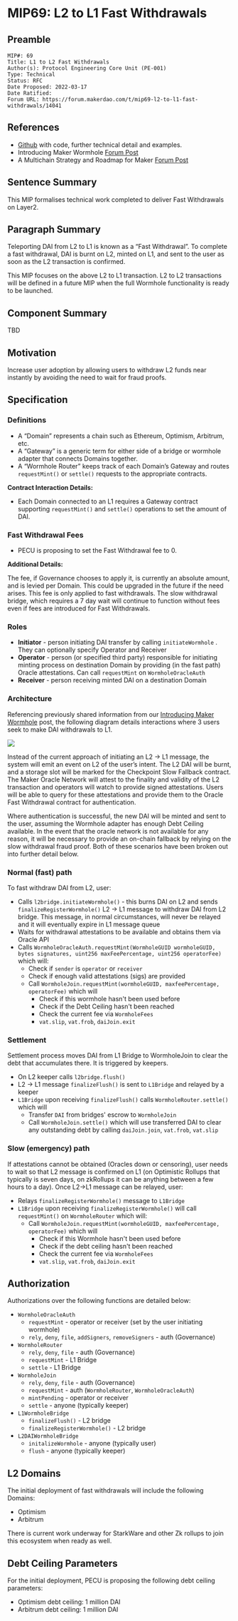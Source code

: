 # MIP69: L2 to L1 Fast Withdrawals

## Preamble

```
MIP#: 69
Title: L1 to L2 Fast Withdrawals
Author(s): Protocol Engineering Core Unit (PE-001)
Type: Technical
Status: RFC
Date Proposed: 2022-03-17
Date Ratified:
Forum URL: https://forum.makerdao.com/t/mip69-l2-to-l1-fast-withdrawals/14041
```

## References

* [Github](https://github.com/makerdao/dss-wormhole#readme) with code, further technical detail and examples.
* Introducing Maker Wormhole [Forum Post](https://forum.makerdao.com/t/introducing-maker-wormhole/11550)
* A Multichain Strategy and Roadmap for Maker [Forum Post](https://forum.makerdao.com/t/a-multichain-strategy-and-roadmap-for-maker/8380)

## Sentence Summary

This MIP formalises technical work completed to deliver Fast Withdrawals on Layer2.

## Paragraph Summary

Teleporting DAI from L2 to L1 is known as a “Fast Withdrawal”. To complete a fast withdrawal, DAI is burnt on L2, minted on L1, and sent to the user as soon as the L2 transaction is confirmed.

This MIP focuses on the above L2 to L1 transaction. L2 to L2 transactions will be defined in a future MIP when the full Wormhole functionality is ready to be launched.

## Component Summary

TBD

## Motivation

Increase user adoption by allowing users to withdraw L2 funds near instantly by avoiding the need to wait for fraud proofs.

## Specification

### Definitions

* A “Domain” represents a chain such as Ethereum, Optimism, Arbitrum, etc.
* A “Gateway” is a generic term for either side of a bridge or wormhole adapter that connects Domains together.
* A “Wormhole Router” keeps track of each Domain’s Gateway and routes `requestMint()` or `settle()` requests to the appropriate contracts.

**Contract Interaction Details:**

* Each Domain connected to an L1 requires a Gateway contract supporting `requestMint()` and `settle()` operations to set the amount of DAI.

### Fast Withdrawal Fees

* PECU is proposing to set the Fast Withdrawal fee to 0.

**Additional Details:**

The fee, if Governance chooses to apply it, is currently an absolute amount, and is levied per Domain. This could be upgraded in the future if the need arises. This fee is only applied to fast withdrawals. The slow withdrawal bridge, which requires a 7 day wait will continue to function without fees even if fees are introduced for Fast Withdrawals.

### Roles

* **Initiator** - person initiating DAI transfer by calling `initiateWormhole` . They can optionally specify Operator and Receiver
* **Operator** - person (or specified third party) responsible for initiating minting process on destination Domain by providing (in the fast path) Oracle attestations. Can call `requestMint` on `WormholeOracleAuth`
* **Receiver** - person receiving minted DAI on a destination Domain

### Architecture
Referencing previously shared information from our [Introducing Maker Wormhole](https://forum.makerdao.com/t/introducing-maker-wormhole/11550) post, the following diagram details interactions where 3 users seek to make DAI withdrawals to L1.

![](https://github.com/makerdao/mips/blob/master/MIP69/architecture.png)

Instead of the current approach of initiating an L2 → L1 message, the system will emit an event on L2 of the user’s intent. The L2 DAI will be burnt, and a storage slot will be marked for the Checkpoint Slow Fallback contract. The Maker Oracle Network will attest to the finality and validity of the L2 transaction and operators will watch to provide signed attestations. Users will be able to query for these attestations and provide them to the Oracle Fast Withdrawal contract for authentication.

Where authentication is successful, the new DAI will be minted and sent to the user, assuming the Wormhole adapter has enough Debt Ceiling available. In the event that the oracle network is not available for any reason, it will be necessary to provide an on-chain fallback by relying on the slow withdrawal fraud proof. Both of these scenarios have been broken out into further detail below.

### Normal (fast) path

To fast withdraw DAI from L2, user:

* Calls `l2bridge.initiateWormhole()` - this burns DAI on L2 and sends `finalizeRegisterWormhole()` L2 -> L1 message to withdraw DAI from L2 bridge. This message, in normal circumstances, will never be relayed and it will eventually expire in L1 message queue
* Waits for withdrawal attestations to be available and obtains them via Oracle API
* Calls `WormholeOracleAuth.requestMint(WormholeGUID wormholeGUID, bytes signatures, uint256 maxFeePercentage, uint256 operatorFee)` which will:
  * Check if `sender` is `operator` or `receiver`
  *   Check if enough valid attestations (sigs) are provided
  *   Call `WormholeJoin.requestMint(wormholeGUID, maxfeePercentage, operatorFee)` which will
        * Check if this wormhole hasn't been used before
        * Check if the Debt Ceiling hasn't been reached
        * Check the current fee via `WormholeFees`
        * `vat.slip`, `vat.frob`, `daiJoin.exit`

### Settlement

Settlement process moves DAI from L1 Bridge to WormholeJoin to clear the debt that accumulates there. It is triggered by keepers.

* On L2 keeper calls `l2bridge.flush()`
* L2 -> L1 message `finalizeFlush()` is sent to `L1Bridge` and relayed by a keeper
* `L1Bridge` upon receiving `finalizeFlush()` calls `WormholeRouter.settle()` which will
    * Transfer `DAI` from bridges' escrow to `WormholeJoin`
    * Call `WormholeJoin.settle()` which will use transferred DAI to clear any outstanding debt by calling `daiJoin.join`, `vat.frob`, `vat.slip`

### Slow (emergency) path

If attestations cannot be obtained (Oracles down or censoring), user needs to wait so that L2 message is confirmed on L1 (on Optimistic Rollups that typically is seven days, on zkRollups it can be anything between a few hours to a day). Once L2->L1 message can be relayed, user:

* Relays `finalizeRegisterWormhole()`  message to `L1Bridge`
* `L1Bridge` upon receiving `finalizeRegisterWormhole()` will call `requestMint()` on `WormholeRouter` which will:
    * Call `WormholeJoin.requestMint(wormholeGUID, maxfeePercentage, operatorFee)` which will
        * Check if this Wormhole hasn't been used before
        * Check if the debt ceiling hasn't been reached
        * Check the current fee via `WormholeFees`
        * `vat.slip`, `vat.frob`, `daiJoin.exit`

## Authorization

Authorizations over the following functions are detailed below:

* `WormholeOracleAuth`
  * `requestMint` - operator or receiver (set by the user initiating wormhole)
  * `rely`, `deny`, `file`, `addSigners`, `removeSigners` - auth (Governance)
* `WormholeRouter`
  * `rely`, `deny`, `file` - auth (Governance)
  * `requestMint` - L1 Bridge
  * `settle` - L1 Bridge
* `WormholeJoin`
  * `rely`, `deny`, `file` - auth (Governance)
  * `requestMint` - auth (`WormholeRouter`, `WormholeOracleAuth`)
  * `mintPending` - operator or receiver
  * `settle` - anyone (typically keeper)
* `L1WormholeBridge`
  * `finalizeFlush()` - L2 bridge
  * `finalizeRegisterWormhole()` - L2 bridge
* `L2DAIWormholeBridge`
  * `initalizeWormhole` - anyone (typically user)
  * `flush` - anyone (typically keeper)

## L2 Domains

The initial deployment of fast withdrawals will include the following Domains:
* Optimism
* Arbitrum

There is current work underway for StarkWare and other Zk rollups to join this ecosystem when ready as well.

## Debt Ceiling Parameters

For the initial deployment, PECU is proposing the following debt ceiling parameters:

* Optimism debt ceiling: 1 million DAI
* Arbitrum debt ceiling: 1 million DAI
